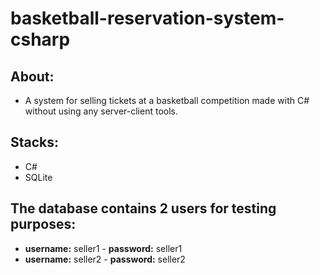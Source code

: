 # basketball-reservation-system-csharp

## About:
- A system for selling tickets at a basketball competition made with C#
without using any server-client tools.

## Stacks:
- C#
- SQLite

## The database contains 2 users for testing purposes:
- **username:** seller1 - **password:** seller1
- **username:** seller2 - **password:** seller2
